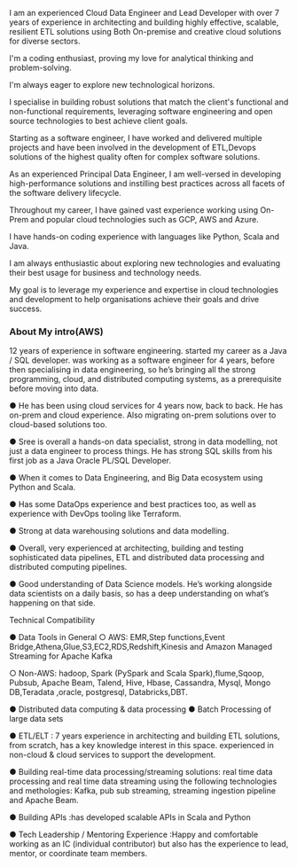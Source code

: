 I am an experienced Cloud Data Engineer and Lead Developer with over 7 years of experience in architecting and building  highly effective, scalable, resilient ETL solutions using Both On-premise and creative cloud solutions for diverse sectors.

I'm a coding enthusiast, proving my love for analytical thinking and problem-solving. 

I'm always eager to explore new technological horizons.

I specialise in building robust solutions that match the client's functional and non-functional requirements, leveraging software engineering and open source technologies to best achieve client goals.

Starting as a software engineer, I have worked and delivered multiple projects and have been involved in the development of ETL,Devops solutions of the highest quality often for complex software solutions.

As an experienced Principal Data Engineer, I am well-versed in developing high-performance solutions and instilling best practices across all facets of the software delivery lifecycle.

Throughout my career, I have gained vast experience working using On-Prem and popular cloud technologies such as GCP, AWS and Azure.

I have hands-on coding experience with languages like Python, Scala and Java.

I am always enthusiastic about exploring new technologies and evaluating their best usage for business and technology needs.
 
My goal is to leverage my experience and expertise in cloud technologies and development to help organisations achieve their goals and drive success.


### About My intro(AWS)

12 years of experience in software engineering. started my career as a Java / SQL developer.
was working as a software engineer for 4 years, before then specialising in data engineering, so he’s bringing all the strong programming, cloud, and
distributed computing systems, as a prerequisite before moving into data.

● He has been using cloud services for 4 years now, back to back. He has on-prem
and cloud experience. Also migrating on-prem solutions over to cloud-based
solutions too.

● Sree is overall a hands-on data specialist, strong in data modelling, not just a data
engineer to process things. He has strong SQL skills from his first job as a Java
Oracle PL/SQL Developer.

● When it comes to Data Engineering, and Big Data ecosystem using Python and Scala.

● Has some DataOps experience and best practices too, as well as experience with
DevOps tooling like Terraform.

● Strong at data warehousing solutions and data modelling.

● Overall, very experienced at architecting, building and testing sophisticated
data pipelines, ETL and distributed data processing and distributed computing
pipelines.

● Good understanding of Data Science models. He’s working alongside data
scientists on a daily basis, so has a deep understanding on what’s happening on that
side.

Technical Compatibility

● Data Tools in General
○ AWS: EMR,Step functions,Event Bridge,Athena,Glue,S3,EC2,RDS,Redshift,Kinesis
and Amazon Managed Streaming for Apache Kafka

○ Non-AWS: hadoop, Spark (PySpark and Scala Spark),flume,Sqoop, Pubsub, Apache
Beam, Talend, Hive, Hbase, Cassandra, Mysql, Mongo DB,Teradata ,oracle,
postgresql, Databricks,DBT.

● Distributed data computing & data processing
● Batch Processing of large data sets

● ETL/ELT : 7 years experience in architecting and building ETL solutions, from scratch, has a key knowledge interest in this space. experienced in non-cloud & cloud services to 
support the development.

● Building real-time data processing/streaming solutions: real time data processing and real time data streaming using the following technologies and methologies: Kafka, pub sub
streaming, streaming ingestion pipeline and Apache Beam.

● Building APIs :has developed scalable APIs in Scala and Python

● Tech Leadership / Mentoring Experience :Happy and comfortable working as an IC (individual contributor) but also has the experience to lead, mentor, or coordinate team members.
